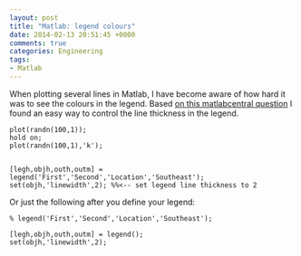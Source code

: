 ```yaml
---
layout: post
title: "Matlab: legend colours"
date: 2014-02-13 20:51:45 +0000
comments: true
categories: Engineering
tags:
- Matlab
---
```


When plotting several lines in Matlab, I have become aware of how hard it was to see the colours in the legend. Based [on this matlabcentral question][source] I found an easy way to control the line thickness in the legend.

    plot(randn(100,1));
    hold on;
    plot(randn(100,1),'k');


    [legh,objh,outh,outm] = legend('First','Second','Location','Southeast');
    set(objh,'linewidth',2); %%<-- set legend line thickness to 2


Or just the following after you define your legend:


    % legend('First','Second','Location','Southeast');

    [legh,objh,outh,outm] = legend();
    set(objh,'linewidth',2);

[source]: http://www.mathworks.co.uk/matlabcentral/newsreader/view_thread/267186
